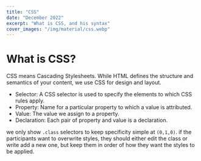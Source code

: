 ```yaml
---
title: "CSS"
date: "December 2022"
excerpt: "What is CSS, and his syntax"
cover_images: "/img/material/css.webp"
---
```


# What is CSS?

CSS means Cascading Stylesheets. While HTML defines the structure and semantics of your content, we use CSS for design and layout.

-   Selector: A CSS selector is used to specify the elements to which CSS rules apply.
-   Property: Name for a particular property to which a value is attributed.
-   Value: The value we assign to a property.
-   Declaration: Each pair of property and value is a declaration.

we only show `.class` selectors to keep specificity simple at `(0,1,0)`.
if the participants want to overwrite styles, they should either edit the class or write add a new one, but keep them in order of how they want the styles to be applied.
